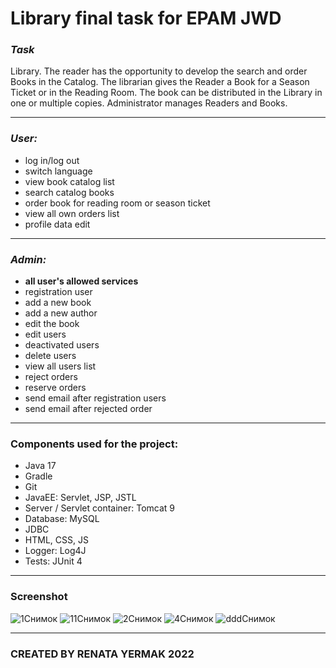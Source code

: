 # Library final task for EPAM JWD
### *Task*
Library. The reader has the opportunity to develop the search and order Books in the Catalog. The librarian gives the Reader a Book for a Season Ticket or in the Reading Room. The book can be distributed in the Library in one or
multiple copies. Administrator manages Readers and Books.
***
### *User:*
- log in/log out
- switch language
- view book catalog list
- search catalog books
- order book for reading room or season ticket
- view all own orders list
- profile data edit
***
### *Admin:*
- __all user's allowed services__
- registration user
- add a new book
- add a new author
- edit the book
- edit users
- deactivated users
- delete users
- view all users list
- reject orders
- reserve orders
- send email after registration users
- send email after rejected order
***
### Components used for the project:
- Java 17
- Gradle
- Git
- JavaEE: Servlet, JSP, JSTL
- Server / Servlet container: Tomcat 9
- Database: MySQL
- JDBC
- HTML, CSS, JS
- Logger: Log4J
- Tests: JUnit 4
***
### Screenshot
![1Снимок](https://user-images.githubusercontent.com/72652915/179511168-21aa6715-260b-4c34-bf63-d5c7d0b814ec.PNG)
![11Снимок](https://user-images.githubusercontent.com/72652915/179511176-125b8817-20a4-494c-9f43-8af79db674f5.PNG)
![2Снимок](https://user-images.githubusercontent.com/72652915/179511190-3041170a-341d-49a3-b587-ff27ea6209e6.PNG)
![4Снимок](https://user-images.githubusercontent.com/72652915/179511195-4ac822de-cce8-4630-9f78-e17197b75191.PNG)
![dddСнимок](https://user-images.githubusercontent.com/72652915/179512638-73311f1f-0132-4b74-8be1-50c3f391552b.PNG)
***
### CREATED BY RENATA YERMAK 2022